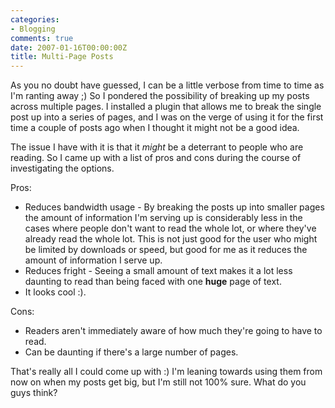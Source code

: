 ```yaml
---
categories:
- Blogging
comments: true
date: 2007-01-16T00:00:00Z
title: Multi-Page Posts
---
```


As you no doubt have guessed, I can be a little verbose from time to time as I'm ranting away ;) So I pondered the possibility of breaking up my posts across multiple pages.  I installed a plugin that allows me to break the single post up into a series of pages, and I was on the verge of using it for the first time a couple of posts ago when I thought it might not be a good idea.

The issue I have with it is that it <em>might</em> be a deterrant to people who are reading. So I came up with a list of pros and cons during the course of investigating the options.

Pros:<ul><li>Reduces bandwidth usage - By breaking the posts up into smaller pages the amount of information I'm serving up is considerably less in the cases where people don't want to read the whole lot, or where they've already read the whole lot. This is not just good for the user who might be limited by downloads or speed, but good for me as it reduces the amount of information I serve up.</li><li>Reduces fright - Seeing a small amount of text makes it a lot less daunting to read than being faced with one <strong>huge</strong> page of text.</li><li>It looks cool :).</li></ul>
Cons:<ul><li>Readers aren't immediately aware of how much they're going to have to read.</li><li>Can be daunting if there's a large number of pages.</li></ul>

That's really all I could come up with :) I'm leaning towards using them from now on when my posts get big, but I'm still not 100% sure. What do you guys think?
